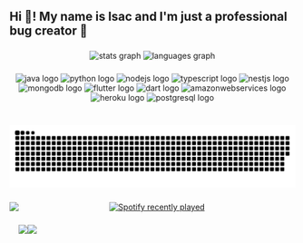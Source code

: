 <h2 align="left">Hi 👋! My name is Isac and I'm just a professional bug creator 🐛</h2>

###

<div align="center">
  <img src="https://github-readme-stats.vercel.app/api?hide_title=false&hide_rank=false&show_icons=true&include_all_commits=true&count_private=true&disable_animations=false&theme=react&locale=pt-br&hide_border=false&username=isacgalvao" height="150" alt="stats graph"  />
  <img src="https://github-readme-stats.vercel.app/api/top-langs?locale=pt-br&hide_title=false&layout=compact&card_width=320&langs_count=5&theme=react&hide_border=true&username=isacgalvao" height="150" alt="languages graph"  />
</div>

###

<div align="center">
  <img src="https://cdn.jsdelivr.net/gh/devicons/devicon/icons/java/java-plain.svg" height="40" width="52" alt="java logo"  />
  <img src="https://cdn.jsdelivr.net/gh/devicons/devicon/icons/python/python-original.svg" height="40" width="52" alt="python logo"  />
  <img src="https://cdn.jsdelivr.net/gh/devicons/devicon/icons/nodejs/nodejs-original.svg" height="40" width="52" alt="nodejs logo"  />
  <img src="https://cdn.jsdelivr.net/gh/devicons/devicon/icons/typescript/typescript-plain.svg" height="40" width="52" alt="typescript logo"  />
  <img src="https://cdn.jsdelivr.net/gh/devicons/devicon/icons/nestjs/nestjs-plain.svg" height="40" width="52" alt="nestjs logo"  />
  <img src="https://cdn.jsdelivr.net/gh/devicons/devicon/icons/mongodb/mongodb-original.svg" height="40" width="52" alt="mongodb logo"  />
  <img src="https://cdn.jsdelivr.net/gh/devicons/devicon/icons/flutter/flutter-original.svg" height="40" width="52" alt="flutter logo"  />
  <img src="https://cdn.jsdelivr.net/gh/devicons/devicon/icons/dart/dart-original.svg" height="40" width="52" alt="dart logo"  />
  <img src="https://cdn.jsdelivr.net/gh/devicons/devicon/icons/amazonwebservices/amazonwebservices-original.svg" height="40" width="52" alt="amazonwebservices logo"  />
  <img src="https://cdn.jsdelivr.net/gh/devicons/devicon/icons/heroku/heroku-original.svg" height="40" width="52" alt="heroku logo"  />
  <img src="https://cdn.jsdelivr.net/gh/devicons/devicon/icons/postgresql/postgresql-original.svg" height="40" width="52" alt="postgresql logo"  />
</div>

###

<br clear="both">

<img src="https://raw.githubusercontent.com/isacgalvao/isacgalvao/output/github-snake-dark.svg" alt="Snake animation" />

###

<img align="left" height="200" src="https://media3.giphy.com/media/JIX9t2j0ZTN9S/giphy.gif?cid=ecf05e474xm1xhqycolr31qznkuuk1e04eh3eys6eelepeuf&rid=giphy.gif&ct=g"  />

###

<div align="center">
  <a href="https://open.spotify.com/user/31gjktmjqhh4wtl6db5iyptjtlai">
    <img src="https://spotify-recently-played-readme.vercel.app/api?user=31gjktmjqhh4wtl6db5iyptjtlai&count=5&unique=true" alt="Spotify recently played"  />
  </a>
</div>

###

<img align="left" height="200" src="https://media2.giphy.com/media/3oKIPnAiaMCws8nOsE/giphy.gif?cid=ecf05e47pcsucosl7n4517vnofg5tzn1563h5c978waxcxni&rid=giphy.gif&ct=g"  />

###

<img align="left" height="200" src="https://media4.giphy.com/media/2IGcITcJg09VK/giphy.gif?cid=ecf05e47pcsucosl7n4517vnofg5tzn1563h5c978waxcxni&rid=giphy.gif&ct=g"  />

###
